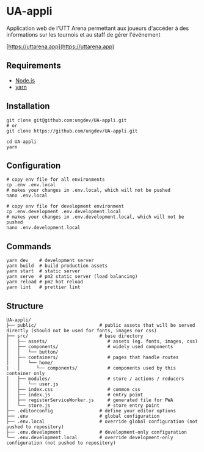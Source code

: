 # UA-appli
Application web de l'UTT Arena permettant aux joueurs d'accéder à des informations sur les tournois et au staff de gérer l'événement

[https://uttarena.app](https://uttarena.app)

## Requirements

* [Node.js](https://nodejs.org/)
* [yarn](https://yarnpkg.com/)

## Installation

```
git clone git@github.com:ungdev/UA-appli.git
# or
git clone https://github.com/ungdev/UA-appli.git

cd UA-appli
yarn
```

## Configuration

```
# copy env file for all environments
cp .env .env.local
# makes your changes in .env.local, which will not be pushed
nano .env.local

# copy env file for development environment
cp .env.development .env.development.local
# makes your changes in .env.development.local, which will not be pushed
nano .env.development.local
```

## Commands

```
yarn dev    # development server
yarn build  # build production assets
yarn start  # static server
yarn serve  # pm2 static server (load balancing)
yarn reload # pm2 hot reload
yarn lint   # prettier lint
```

## Structure

```
UA-appli/
├── public/                       # public assets that will be served directly (should not be used for fonts, images nor css)
├── src/                          # base directory
│   ├── assets/                      # assets (eg. fonts, images, css)
│   ├── components/                  # widely used components
│   │   └── button/
│   ├── containers/                  # pages that handle routes
│   │   └── home/
|   │      └── components/           # components used by this container only
│   ├── modules/                     # store / actions / reducers
│   │   └── user.js
│   ├── index.css                    # common css
│   ├── index.js                     # entry point
│   ├── registerServiceWorker.js     # generated file for PWA
│   └── store.js                     # store entry point
├── .editorconfig                 # define your editor options
├── .env                          # global configuration
├── .env.local                    # override global configuration (not pushed to repository)
├── .env.development              # development-only configuration
└── .env.development.local        # override development-only configuration (not pushed to repository)
```
